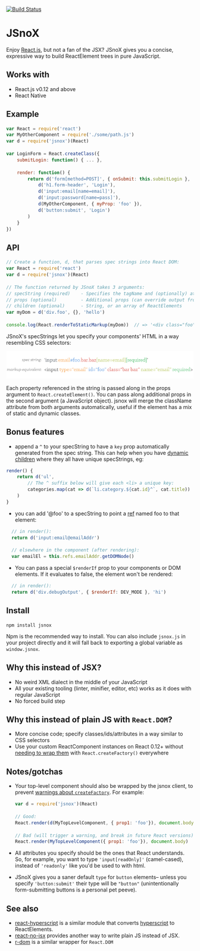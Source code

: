 [![Build Status](https://secure.travis-ci.org/af/JSnoX.png)](http://travis-ci.org/af/JSnoX)

# JSnoX

Enjoy [React.js](http://facebook.github.io/react/), but not a fan of the JSX?
JSnoX gives you a concise, expressive way to build ReactElement trees in pure JavaScript.


## Works with
* React.js v0.12 and above
* React Native


## Example

```js
var React = require('react')
var MyOtherComponent = require('./some/path.js')
var d = require('jsnox')(React)

var LoginForm = React.createClass({
    submitLogin: function() { ... },

    render: function() {
        return d('form[method=POST]', { onSubmit: this.submitLogin },
            d('h1.form-header', 'Login'),
            d('input:email[name=email]'),
            d('input:password[name=pass]'),
            d(MyOtherComponent, { myProp: 'foo' }),
            d('button:submit', 'Login')
        )
    }
})
```


## API

```js
// Create a function, d, that parses spec strings into React DOM:
var React = require('react')
var d = require('jsnox')(React)

// The function returned by JSnoX takes 3 arguments:
// specString (required)    - Specifies the tagName and (optionally) attributes
// props (optional)         - Additional props (can override output from specString)
// children (optional)      - String, or an array of ReactElements
var myDom = d('div.foo', {}, 'hello')

console.log(React.renderToStaticMarkup(myDom))  // => '<div class="foo">hello</div>'
```

JSnoX's specStrings let you specify your components' HTML in a way resembling
CSS selectors:

![spec strings](docs/jsnox-specstring.png)

Each property referenced in the string is passed along in the props argument to
`React.createElement()`. You can pass along additional props in the second argument
(a JavaScript object). jsnox will merge the className attribute from both arguments
automatically, useful if the element has a mix of static and dynamic classes.


## Bonus features

* append a `^` to your specString to have a `key` prop automatically generated
from the spec string. This can help when you have [dynamic
children](https://facebook.github.io/react/docs/multiple-components.html#dynamic-children)
where they all have unique specStrings, eg:

```js
render() {
    return d('ul',
        // The ^ suffix below will give each <li> a unique key:
        categories.map(cat => d(`li.category.${cat.id}^`, cat.title))
    )
}
```

* you can add '@foo' to a specString to point
a [ref](http://facebook.github.io/react/docs/more-about-refs.html) named foo
to that element:

```js
  // in render():
  return d('input:email@emailAddr')

  // elsewhere in the component (after rendering):
  var emailEl = this.refs.emailAddr.getDOMNode()
```

* You can pass a special `$renderIf` prop to your components or DOM elements.
  If it evaluates to false, the element won't be rendered:

```js
  // in render():
  return d('div.debugOutput', { $renderIf: DEV_MODE }, 'hi')
```


## Install

```
npm install jsnox
```

Npm is the recommended way to install. You can also include `jsnox.js` in your
project directly and it will fall back to exporting a global variable as
`window.jsnox`.


## Why this instead of JSX?

* No weird XML dialect in the middle of your JavaScript
* All your existing tooling (linter, minifier, editor, etc) works as it does
  with regular JavaScript
* No forced build step


## Why this instead of plain JS with `React.DOM`?

* More concise code; specify classes/ids/attributes in a way similar to CSS selectors
* Use your custom ReactComponent instances on React 0.12+ without [needing
  to wrap them](https://gist.github.com/sebmarkbage/d7bce729f38730399d28)
  with `React.createFactory()` everywhere


## Notes/gotchas

* Your top-level component should also be wrapped by the jsnox client, to
  prevent [warnings about `createFactory`](https://gist.github.com/sebmarkbage/ae327f2eda03bf165261). For example:

  ```js
  var d = require('jsnox')(React)

  // Good:
  React.render(d(MyTopLevelComponent, { prop1: 'foo'}), document.body)

  // Bad (will trigger a warning, and break in future React versions):
  React.render(MyTopLevelComponent({ prop1: 'foo'}), document.body)
  ```

* All attributes you specify should be the ones that React understands. So, for
  example, you want to type `'input[readOnly]'` (camel-cased), instead of
  `'readonly'` like you'd be used to with html.
* JSnoX gives you a saner default `type` for `button` elements– unless you specify
  `'button:submit'` their type will be `"button"` (unintentionally form-submitting
  buttons is a personal pet peeve).


## See also

* [react-hyperscript](https://github.com/mlmorg/react-hyperscript) is a similar
module that converts [hyperscript](https://github.com/dominictarr/hyperscript)
to ReactElements.
* [react-no-jsx](https://github.com/jussi-kalliokoski/react-no-jsx) provides
  another way to write plain JS instead of JSX.
* [r-dom](https://github.com/uber/r-dom) is a similar wrapper for `React.DOM`
